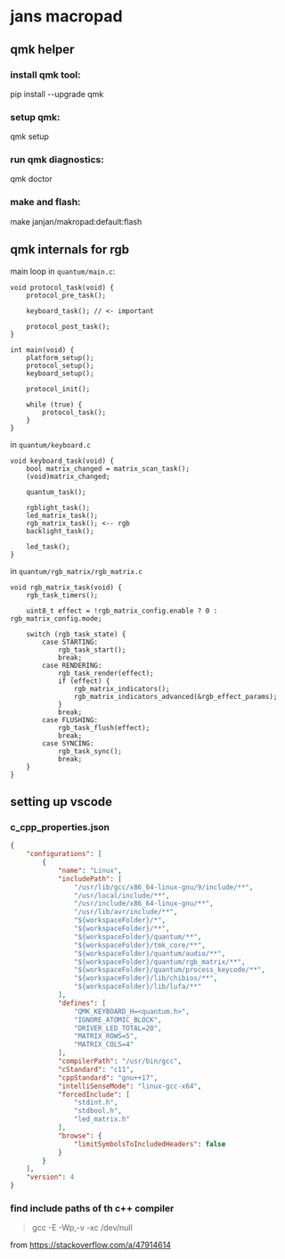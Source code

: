 # jans macropad 

## qmk helper

### install qmk tool:

pip install --upgrade qmk

### setup qmk:

qmk setup

### run qmk diagnostics:

qmk doctor

### make and flash:

make janjan/makropad:default:flash

## qmk internals for rgb

main loop in `quantum/main.c`:

```
void protocol_task(void) {
    protocol_pre_task();

    keyboard_task(); // <- important

    protocol_post_task();
}

int main(void) {
    platform_setup();
    protocol_setup();
    keyboard_setup();

    protocol_init();

    while (true) {
        protocol_task();
    }
}

```

in `quantum/keyboard.c`

```
void keyboard_task(void) {
    bool matrix_changed = matrix_scan_task();
    (void)matrix_changed;

    quantum_task();

    rgblight_task();
    led_matrix_task();
    rgb_matrix_task(); <-- rgb
    backlight_task();

    led_task();
}
```

in `quantum/rgb_matrix/rgb_matrix.c`

```
void rgb_matrix_task(void) {
    rgb_task_timers();

    uint8_t effect = !rgb_matrix_config.enable ? 0 : rgb_matrix_config.mode;

    switch (rgb_task_state) {
        case STARTING:
            rgb_task_start();
            break;
        case RENDERING:
            rgb_task_render(effect);
            if (effect) {
                rgb_matrix_indicators();
                rgb_matrix_indicators_advanced(&rgb_effect_params);
            }
            break;
        case FLUSHING:
            rgb_task_flush(effect);
            break;
        case SYNCING:
            rgb_task_sync();
            break;
    }
}
```

## setting up vscode

### c_cpp_properties.json

```json
{
    "configurations": [
        {
            "name": "Linux",
            "includePath": [
                "/usr/lib/gcc/x86_64-linux-gnu/9/include/**",
                "/usr/local/include/**",
                "/usr/include/x86_64-linux-gnu/**",
                "/usr/lib/avr/include/**",
                "${workspaceFolder}/*",
                "${workspaceFolder}/**",
                "${workspaceFolder}/quantum/**",
                "${workspaceFolder}/tmk_core/**",
                "${workspaceFolder}/quantum/audio/**",
                "${workspaceFolder}/quantum/rgb_matrix/**",
                "${workspaceFolder}/quantum/process_keycode/**",
                "${workspaceFolder}/lib/chibios/**",
                "${workspaceFolder}/lib/lufa/**"
            ],
            "defines": [
                "QMK_KEYBOARD_H=<quantum.h>",
                "IGNORE_ATOMIC_BLOCK",
                "DRIVER_LED_TOTAL=20",
                "MATRIX_ROWS=5",
                "MATRIX_COLS=4"
            ],
            "compilerPath": "/usr/bin/gcc",
            "cStandard": "c11",
            "cppStandard": "gnu++17",
            "intelliSenseMode": "linux-gcc-x64",
            "forcedInclude": [
                "stdint.h",
                "stdbool.h",
                "led_matrix.h"
            ],
            "browse": {
                "limitSymbolsToIncludedHeaders": false
            }
        }
    ],
    "version": 4
}
```

### find include paths of th c++ compiler

> gcc -E -Wp,-v -xc /dev/null

from https://stackoverflow.com/a/47914614
